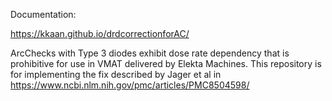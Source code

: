 Documentation:

https://kkaan.github.io/drdcorrectionforAC/

ArcChecks with Type 3 diodes exhibit dose rate dependency that is prohibitive for use in VMAT delivered by Elekta Machines.
This repository is for implementing the fix described by Jager et al in https://www.ncbi.nlm.nih.gov/pmc/articles/PMC8504598/
